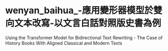 # wenyan_baihua_-應用變形器模型於雙向文本改寫-以文言白話對照版史書為例
Using the Transformer Model for Bidirectional Text Rewriting - The Case of History Books With Aligned Classical and Modern Texts

